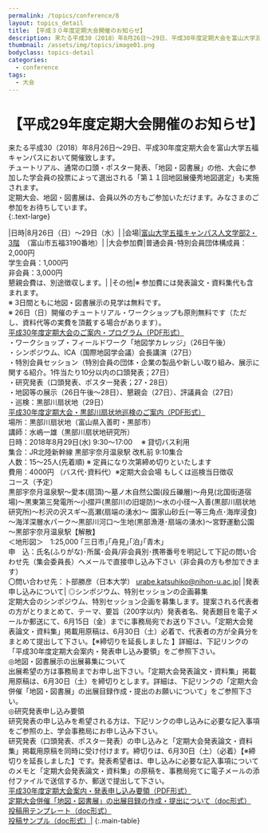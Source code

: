```yaml
---
permalink: /topics/conference/8
layout: topics_detail
title: 【平成３０年度定期大会開催のお知らせ】
description: 来たる平成30（2018）年8月26日～29日、平成30年度定期大会を富山大学五福キャンパスにおいて開催致します。
thumbnail: /assets/img/topics/image01.png
bodyclass: topics-detail
categories:
  - conference
tags:
  - 大会
---
```


# 【平成29年度定期大会開催のお知らせ】

来たる平成30（2018）年8月26日～29日、平成30年度定期大会を富山大学五福キャンパスにおいて開催致します。<br>
チュートリアル、通常の口頭・ポスター発表、「地図・図書展」の他、大会に参加した学会員の投票によって選出される「第１１回地図展優秀地図選定」も実施されます。<br>
定期大会、地図・図書展は、会員以外の方もご参加いただけます。みなさまのご参加をお待ちしています。<br>
{:.text-large}


|日時|8月26日（日）～29日（水）|
|会場|[富山大学五福キャンパス人文学部2・3階](https://www.u-toyama.ac.jp/access/gofuku/)　（富山市五福3190番地）|
|大会参加費|普通会員･特別会員団体構成員：2,000円<br>学生会員：1,000円<br>非会員：3,000円<br>懇親会費は、別途徴収します。|
|その他|※ 参加費には発表論文・資料集代も含まれます。<br>※ 3日間ともに地図・図書展示の見学は無料です。<br>※ 26日（日）開催のチュートリアル・ワークショップも原則無料です（ただし、資料代等の実費を頂戴する場合があります）。<br>[平成30年度定期大会のご案内・プログラム（PDF形式）](archive/file/program/program2018.pdf)<br>・ワークショップ・フィールドワーク「地図学カレッジ」（26日午後）<br>・シンポジウム、ICA（国際地図学会議）会長講演（27日）<br>・特別会員セッション（特別会員の団体・企業の製品や新しい取り組み、展示に関する紹介。1件当たり10分以内の口頭発表；27日）<br>・研究発表（口頭発表、ポスター発表；27・28日）<br>・地図等の展示（26日午後～28日）、懇親会（27日）、評議員会（27日）<br>・巡検：黒部川扇状地（29日）<br>[平成30年度定期大会・黒部川扇状地巡検のご案内（PDF形式）](archive/file/program/junken2018.pdf)<br>場所：黒部川扇状地（富山県入善町・黒部市）<br>講師：水嶋一雄（黒部川扇状地研究所）<br>日時：2018年8月29日(水) 9:30～17:00 　※ 貸切バス利用<br>集合：JR北陸新幹線 黒部宇奈月温泉駅 改札前 9:10集合<br>人数：15～25人(先着順) ※ 定員になり次第締め切りといたします<br>費用：4000円 （バス代･資料代）※定期大会会場 もしくは巡検当日徴収<br>コース（予定）<br>黒部宇奈月温泉駅～愛本(扇頂)～墓ノ木自然公園(段丘礫層)～舟見(北国街道宿場)～黒東第三発電所～小摺戸(黒部川の旧堤防)～水の小径～入善(黒部川扇状地研究所)～杉沢の沢スギ～高瀬(扇端の湧水)～ 園家山砂丘(一等三角点･海岸浸食)～海洋深層水パーク～黒部川河口～生地(黒部漁港･扇端の湧水)～宮野運動公園～黒部宇奈月温泉駅【解散】<br>＜地形図＞　1:25,000 ｢三日市｣｢舟見｣｢泊｣｢青木｣<br>申　込：氏名(ふりがな)･所属･会員/非会員別･携帯番号を明記して下記の問い合わせ先（集会委員長）へメールで直接申し込み下さい（非会員の方も参加できます）<br>〇問い合わせ先：卜部勝彦（日本大学） [urabe.katsuhiko@nihon-u.ac.jp](<mailto:urabe.katsuhiko@nihon-u.ac.jp>)|
|発表申し込みについて| ◎シンポジウム、特別セッションの企画募集<br>定期大会のシンポジウム、特別セッション企画を募集します。提案される代表者の方がとりまとめて、テーマ、要旨（200字以内）発表者名、発表題目を電子メールか郵送にて、6月15日（金）までに事務局宛でお送り下さい。「定期大会発表論文・資料集」掲載用原稿は、6月30日（土）必着で、代表者の方が全員分をまとめて提出して下さい。【※締切りを延長しました 】詳細は、下記リンクの「平成30年度定期大会案内・発表申し込み要領」をご参照下さい。<br>◎地図・図書展示の出展募集について<br>出展希望の方は事務局までお申し出下さい。「定期大会発表論文・資料集」掲載用原稿は、6月30日（土）を締切りとします。詳細は、下記リンクの「定期大会併催「地図・図書展」の出展目録作成・提出のお願いについて」をご参照下さい。<br>◎研究発表申し込み要領<br>研究発表の申し込みを希望される方は、下記リンクの申し込みに必要な記入事項をご参照の上、学会事務局にお申し込み下さい。<br>研究発表（口頭発表、ポスター発表）の申し込みと「定期大会発表論文・資料集」掲載用原稿を同時に受け付けます。締切りは、6月30日（土）（必着）【※締切りを延長しました】です。発表希望者は、申し込みに必要な記入事項についてのメモと「定期大会発表論文・資料集」の原稿を、事務局宛てに電子メールの添付ファイルで送信するか、郵送で提出して下さい。<br>[平成30年度定期大会案内・発表申し込み要領（PDF形式）](archive/file/entry/entryguide2018.pdf)<br>[定期大会併催「地図・図書展」の出展目録の作成・提出について（doc形式）](archive/file/entry/exhibitors2018.doc)<br>[投稿用テンプレート（doc形式）](archive/file/entry/Templete2018JCA.doc)<br>[投稿サンプル（doc形式）](archive/file/entry/Sample2018JCA.doc)|
{:.main-table}
